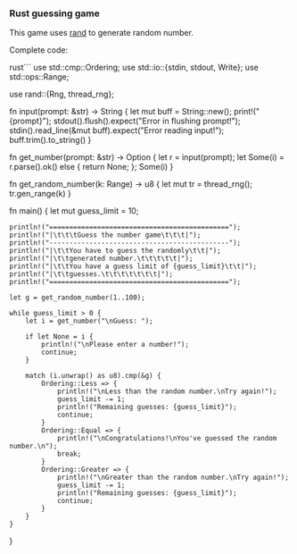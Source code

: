 ### Rust guessing game

This game uses [rand](https://crates.io/crates/rand) to generate random number.

Complete code:

rust```
use std::cmp::Ordering;
use std::io::{stdin, stdout, Write};
use std::ops::Range;

use rand::{Rng, thread_rng};

fn input(prompt: &str) -> String {
    let mut buff = String::new();
    print!("{prompt}");
    stdout().flush().expect("Error in flushing prompt!");
    stdin().read_line(&mut buff).expect("Error reading input!");
    buff.trim().to_string()
}

fn get_number(prompt: &str) -> Option<isize> {
    let r = input(prompt);
    let Some(i) = r.parse().ok() else {
        return None;
    };
    Some(i)
}

fn get_random_number(k: Range<u8>) -> u8 {
    let mut tr = thread_rng();
    tr.gen_range(k)
}

fn main() {
    let mut guess_limit = 10;

    println!("=============================================");
    println!("|\t\t\tGuess the number game\t\t\t|");
    println!("---------------------------------------------");
    println!("|\t\tYou have to guess the randomly\t\t|");
    println!("|\t\tgenerated number.\t\t\t\t\t|");
    println!("|\t\tYou have a guess limit of {guess_limit}\t\t|");
    println!("|\t\tguesses.\t\t\t\t\t\t\t|");
    println!("=============================================");

    let g = get_random_number(1..100);

    while guess_limit > 0 {
        let i = get_number("\nGuess: ");

        if let None = i {
            println!("\nPlease enter a number!");
            continue;
        }

        match (i.unwrap() as u8).cmp(&g) {
            Ordering::Less => {
                println!("\nLess than the random number.\nTry again!");
                guess_limit -= 1;
                println!("Remaining guesses: {guess_limit}");
                continue;
            }
            Ordering::Equal => {
                println!("\nCongratulations!\nYou've guessed the random number.\n");
                break;
            }
            Ordering::Greater => {
                println!("\nGreater than the random number.\nTry again!");
                guess_limit -= 1;
                println!("Remaining guesses: {guess_limit}");
                continue;
            }
        }
    }
}

```
